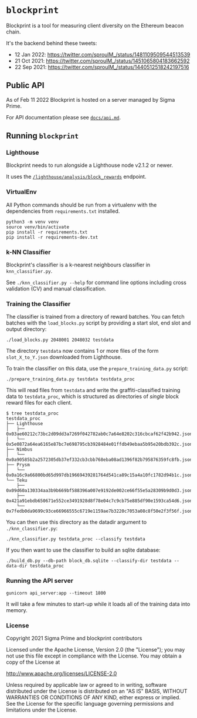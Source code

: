 # `blockprint`

Blockprint is a tool for measuring client diversity on the Ethereum beacon chain.

It's the backend behind these tweets:

* 12 Jan 2022: https://twitter.com/sproulM_/status/1481109509544513539
* 21 Oct 2021: https://twitter.com/sproulM_/status/1451065804183662592
* 22 Sep 2021: https://twitter.com/sproulM_/status/1440512518242197516

## Public API

As of Feb 11 2022 Blockprint is hosted on a server managed by Sigma Prime.

For API documentation please see [`docs/api.md`](./docs/api.md).

## Running `blockprint`

### Lighthouse

Blockprint needs to run alongside a Lighthouse node v2.1.2 or newer.

It uses the [`/lighthouse/analysis/block_rewards`][block_rewards_endpoint] endpoint.

[block_rewards_endpoint]: https://lighthouse-book.sigmaprime.io/api-lighthouse.html

### VirtualEnv

All Python commands should be run from a virtualenv with the dependencies from `requirements.txt`
installed.

```
python3 -m venv venv
source venv/bin/activate
pip install -r requirements.txt
pip install -r requirements-dev.txt
```

### k-NN Classifier

Blockprint's classifier is a k-nearest neighbours classifier in `knn_classifier.py`.

See `./knn_classifier.py --help` for command line options including cross
validation (CV) and manual classification.

### Training the Classifier

The classifier is trained from a directory of reward batches. You can fetch batches with the
`load_blocks.py` script by providing a start slot, end slot and output directory:

```
./load_blocks.py 2048001 2048032 testdata
```

The directory `testdata` now contains 1 or more files of the form `slot_X_to_Y.json` downloaded
from Lighthouse.

To train the classifier on this data, use the `prepare_training_data.py` script:

```
./prepare_training_data.py testdata testdata_proc
```

This will read files from `testdata` and write the graffiti-classified training data to
`testdata_proc`, which is structured as directories of _single_ block reward files for each
client.

```
$ tree testdata_proc
testdata_proc
├── Lighthouse
│   ├── 0x03ae60212c73bc2d09dd3a7269f042782ab0c7a64e8202c316cbcaf62f42b942.json
│   └── 0x5e0872a64ea6165e87bc7e698795cb3928484e01ffdb49ebaa5b95e20bdb392c.json
├── Nimbus
│   └── 0x0a90585b2a2572305db37ef332cb3cbb768eba08ad1396f82b795876359fc8fb.json
├── Prysm
│   └── 0x0a16c9a66800bd65d997db19669439281764d541ca89c15a4a10fc1782d94b1c.json
└── Teku
    ├── 0x09d60a130334aa3b9b669bf588396a007e9192de002ce66f55e5a28309b9d0d3.json
    ├── 0x421a91ebdb650671e552ce3491928d8f78e04c7c9cb75e885df90e1593ca54d6.json
    └── 0x7fedb0da9699c93ce66966555c6719e1159ae7b3220c7053a08c8f50e2f3f56f.json
```

You can then use this directory as the datadir argument to `./knn_classifier.py`:

```
./knn_classifier.py testdata_proc --classify testdata
```

If you then want to use the classifier to build an sqlite database:

```
./build_db.py --db-path block_db.sqlite --classify-dir testdata --data-dir testdata_proc
```


### Running the API server

```
gunicorn api_server:app --timeout 1800
```

It will take a few minutes to start-up while it loads all of the training data into memory.

### License

Copyright 2021 Sigma Prime and blockprint contributors

Licensed under the Apache License, Version 2.0 (the "License");
you may not use this file except in compliance with the License.
You may obtain a copy of the License at

http://www.apache.org/licenses/LICENSE-2.0

Unless required by applicable law or agreed to in writing, software
distributed under the License is distributed on an "AS IS" BASIS,
WITHOUT WARRANTIES OR CONDITIONS OF ANY KIND, either express or implied.
See the License for the specific language governing permissions and
limitations under the License.
